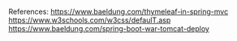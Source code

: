 References:
https://www.baeldung.com/thymeleaf-in-spring-mvc
https://www.w3schools.com/w3css/defaulT.asp
https://www.baeldung.com/spring-boot-war-tomcat-deploy